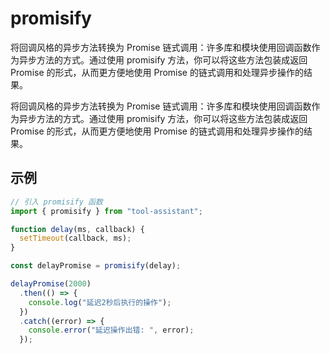 # promisify

将回调风格的异步方法转换为 Promise 链式调用：许多库和模块使用回调函数作为异步方法的方式。通过使用 promisify 方法，你可以将这些方法包装成返回 Promise 的形式，从而更方便地使用 Promise 的链式调用和处理异步操作的结果。

将回调风格的异步方法转换为 Promise 链式调用：许多库和模块使用回调函数作为异步方法的方式。通过使用 promisify 方法，你可以将这些方法包装成返回 Promise 的形式，从而更方便地使用 Promise 的链式调用和处理异步操作的结果。

## 示例

```javascript
// 引入 promisify 函数
import { promisify } from "tool-assistant";

function delay(ms, callback) {
  setTimeout(callback, ms);
}

const delayPromise = promisify(delay);

delayPromise(2000)
  .then(() => {
    console.log("延迟2秒后执行的操作");
  })
  .catch((error) => {
    console.error("延迟操作出错: ", error);
  });
```

